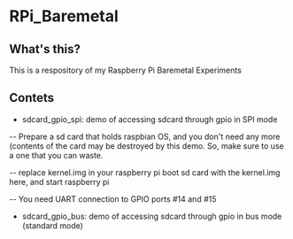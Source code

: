 # RPi_Baremetal

## What's this?
This is a respository of my Raspberry Pi Baremetal Experiments

## Contets
- sdcard_gpio_spi: demo of accessing sdcard through gpio in SPI mode

-- Prepare a sd card that holds raspbian OS, and you don't need any more (contents of the card may be destroyed by this demo. So, make sure to use a one that you can waste.

-- replace kernel.img in your raspberry pi boot sd card with the kernel.img here, and start raspberry pi

-- You need UART connection to GPIO ports #14 and #15

- sdcard_gpio_bus: demo of accessing sdcard through gpio in bus mode (standard mode)


